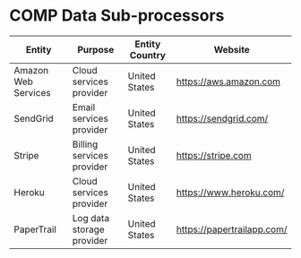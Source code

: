 # COMP Data Sub-processors

| **Entity**          | **Purpose**               | **Entity Country**| **Website**            |
|---------------------|---------------------------|-------------------|------------------------|
| Amazon Web Services | Cloud services provider   | United States     | https://aws.amazon.com |
| SendGrid            | Email services provider   | United States     | https://sendgrid.com/  |
| Stripe              | Billing services provider | United States     | https://stripe.com     |
| Heroku              | Cloud services provider | United States     | https://www.heroku.com/     |
| PaperTrail              | Log data storage provider | United States     | https://papertrailapp.com/     |